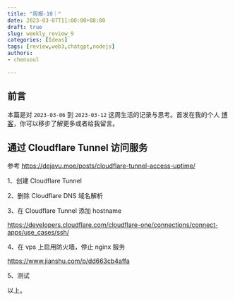 ```yaml
---
title: "周报-10｜"
date: 2023-03-07T11:00:00+08:00
draft: true
slug: weekly_review_9
categories: [Ideas]
tags: [review,web3,chatgpt,nodejs]
authors:
- chensoul   

---
```


## 前言



本篇是对 `2023-03-06` 到 `2023-03-12` 这周生活的记录与思考。首发在我的个人 [博客](https://blog.chensoul.com/)，你可以移步了解更多或者给我留言。



## 通过 Cloudflare Tunnel 访问服务

参考 https://dejavu.moe/posts/cloudflare-tunnel-access-uptime/



1、创建 Cloudflare Tunnel



2、删除 Cloudflare DNS 域名解析



3、在  Cloudflare Tunnel 添加 hostname

https://developers.cloudflare.com/cloudflare-one/connections/connect-apps/use_cases/ssh/



4、在 vps 上启用防火墙，停止 nginx 服务

https://www.jianshu.com/p/dd663cb4affa



5、测试



以上。